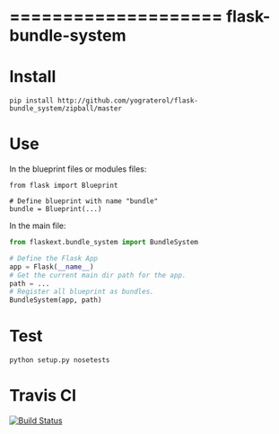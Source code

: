 ====================
flask-bundle-system
====================

Install
=======

```
pip install http://github.com/yograterol/flask-bundle_system/zipball/master
```

Use
===
In the blueprint files or modules files:

```
from flask import Blueprint

# Define blueprint with name "bundle"
bundle = Blueprint(...)
```

In the main file:

```python
from flaskext.bundle_system import BundleSystem

# Define the Flask App
app = Flask(__name__)
# Get the current main dir path for the app.
path = ...
# Register all blueprint as bundles.
BundleSystem(app, path)
```

Test
====

```
python setup.py nosetests
```

Travis CI
=========

[![Build Status](https://travis-ci.org/yograterol/flask-bundle-system.png?branch=master)](https://travis-ci.org/yograterol/flask-bundle-system)
